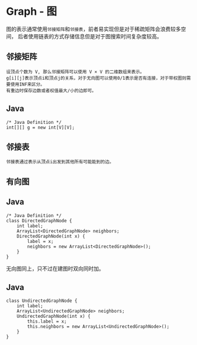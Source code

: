 # Graph - 图

图的表示通常使用`邻接矩阵`和`邻接表`，前者易实现但是对于稀疏矩阵会浪费较多空间，
后者使用链表的方式存储信息但是对于图搜索时间复杂度较高。

## 邻接矩阵

    设顶点个数为 V, 那么邻接矩阵可以使用 V × V 的二维数组来表示。 
    g[i][j]表示顶点i和顶点j的关系，对于无向图可以使用0/1表示是否有连接，对于带权图则需要使用INF来区分。
    有重边时保存边数或者权值最大/小的边即可。

## Java
    
    /* Java Definition */
    int[][] g = new int[V][V];

## 邻接表

    邻接表通过表示从顶点i出发到其他所有可能能到的边。


## 有向图

## Java

    /* Java Definition */
    class DirectedGraphNode {
        int label;
        ArrayList<DirectedGraphNode> neighbors;
        DirectedGraphNode(int x) {
            label = x;
            neighbors = new ArrayList<DirectedGraphNode>();
        }
    }

无向图同上，只不过在建图时双向同时加。

## Java

    class UndirectedGraphNode {
        int label;
        ArrayList<UndirectedGraphNode> neighbors;
        UndirectedGraphNode(int x) {
            this.label = x;
            this.neighbors = new ArrayList<UndirectedGraphNode>();
        }
    }